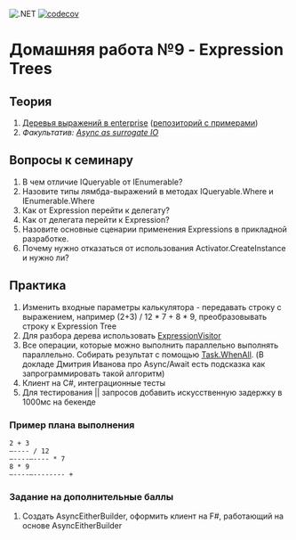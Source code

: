 ![.NET](https://github.com/Giviruk/Actions/actions/workflows/dotnet.yml/badge.svg)
[![codecov](https://codecov.io/gh/DMak80/Actions/branch/AllHW/graph/badge.svg?token=AJ1EHK3XZH)](https://codecov.io/gh/DMak80/Actions)

# Домашняя работа №9 - Expression Trees

## Теория
1. [Деревья выражений в enterprise](https://habr.com/ru/company/jugru/blog/423891/) ([репозиторий с примерами](https://github.com/max-arshinov/Beyond-LINQ-Using-Expression-Trees-in-.NET))
2. *Факультатив:* [*Async as surrogate IO*](https://blog.ploeh.dk/2016/04/11/async-as-surrogate-io/)

## Вопросы к семинару
1. В чем отличие IQueryable<T> от IEnumerable<T>?
2. Назовите типы лямбда-выражений в методах IQueryable.Where и IEnumerable.Where
3. Как от Expression перейти к делегату?
4. Как от делегата перейти к Expression?
5. Назовите основные сценарии применения Expressions в прикладной разработке.
6. Почему нужно отказаться от использования Activator.CreateInstance и нужно ли?

## Практика
1. Изменить входные параметры калькулятора - передавать строку с выражением, например (2+3) / 12 * 7 + 8 * 9, преобразовывать строку к Expression Tree
2. Для разбора дерева использовать [ExpressionVisitor](https://docs.microsoft.com/en-us/dotnet/api/system.linq.expressions.expressionvisitor?view=netcore-3.1)
3. Все операции, которые можно выполнить параллельно выполнять параллельно. Собирать результат с помощью [Task.WhenAll](https://docs.microsoft.com/en-us/dotnet/api/system.threading.tasks.task.whenall?view=netcore-3.1). (В докладе Дмитрия Иванова про Async/Await есть подсказка как запрограммировать такой алгоритм)
4. Клиент на C#, интеграционные тесты
5. Для тестирования || запросов добавить искусственную задержку в 1000мс на бекенде
### Пример плана выполнения
    2 + 3  
    —---- / 12  
    —----—---- * 7  
    8 * 9  
    —----—-------- +
### Задание на дополнительные баллы
1.  Создать AsyncEitherBuilder, оформить клиент на F#, работающий на основе AsyncEitherBuilder
